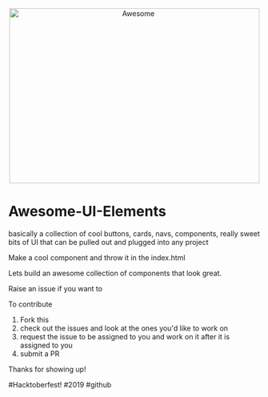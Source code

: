 <div align="center">
<img width="500" height="350" src="https://gitcdn.xyz/repo/sindresorhus/awesome/master/media/logo.svg" alt="Awesome">
</div>

# Awesome-UI-Elements
basically a collection of cool buttons, cards, navs, components, really sweet bits of UI that can be pulled out and plugged into any project

Make a cool component and throw it in the index.html

Lets build an awesome collection of components that look great.

Raise an issue if you want to 

To contribute

1. Fork this
2. check out the issues and look at the ones you'd like to work on
3. request the issue to be assigned to you and work on it after it is assigned to you
4. submit a PR

Thanks for showing up!

#Hacktoberfest! #2019 #github 
